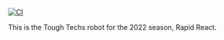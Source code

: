 <!---
See https://docs.github.com/en/actions/monitoring-and-troubleshooting-workflows/adding-a-workflow-status-badge
for details on how to update the badge. The general format for the badge is
https://github.com/<OWNER>/<REPOSITORY>/actions/workflows/<WORKFLOW_FILE>/badge.svg

Be sure to change this when forking or renaming.
-->
[![CI](https://github.com/ToughTechs151/Showbot2022/actions/workflows/main.yml/badge.svg)](https://github.com/ToughTechs151/Showbot2022/actions/workflows/main.yml)

This is the Tough Techs robot for the 2022 season, Rapid React.
